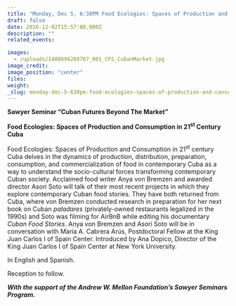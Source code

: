 ```yaml
---
title: "Monday, Dec 5, 6:30PM Food Ecologies: Spaces of Production and Consumption in 21st Century Cuba"
draft: false
date: 2016-12-02T15:57:00.000Z
description: ""
related_events:

images:
  - /uploads/1480694268767_001_CFS_CubanMarket.jpg
image_credit:
image_position: "center"
files:
weight:
_slug: monday-dec-5-630pm-food-ecologies-spaces-of-production-and-consumption-in-21st-century-cuba
---
```


**Sawyer Seminar “Cuban Futures Beyond The Market”**

**Food Ecologies: Spaces of Production and Consumption in 21<sup>st</sup> Century Cuba**

Food Ecologies: Spaces of Production and Consumption in 21<sup>st</sup> century Cuba delves in the dynamics of production, distribution, preparation, consumption, and commercialization of food in contemporary Cuba as a way to understand the socio-cultural forces transforming contemporary Cuban society. Acclaimed food writer Anya von Bremzen and awarded director Asori Soto will talk of their most recent projects in which they explore contemporary Cuban food stories. They have both returned from Cuba, where von Bremzen conducted research in preparation for her next book on Cuban _paladares_ (privately-owned restaurants legalized in the 1990s) and Soto was filming for AirBnB while editing his documentary _Cuban Food Stories_. Anya von Bremzen and Asori Soto will be in conversation with María A. Cabrera Arús, Postdoctoral Fellow at the King Juan Carlos I of Spain Center. Introduced by Ana Dopico, Director of the King Juan Carlos I of Spain Center at New York University.

In English and Spanish.

Reception to follow.

**_With the support of the Andrew W. Mellon Foundation’s Sawyer Seminars Program._**

